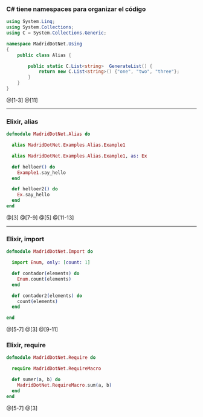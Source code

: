 ### C# tiene namespaces para organizar el código

```csharp
using System.Linq;
using System.Collections;
using C = System.Collections.Generic;

namespace MadridDotNet.Using
{
    public class Alias {

        public static C.List<string>  GenerateList() {
            return new C.List<string>() {"one", "two", "three"};
        }
    }
}

```
@[1-3]
@[11]

---

### Elixir, alias

```elixir
defmodule MadridDotNet.Alias do

  alias MadridDotNet.Examples.Alias.Example1

  alias MadridDotNet.Examples.Alias.Example1, as: Ex

  def helloer() do
    Example1.say_hello
  end

  def helloer2() do
    Ex.say_hello
  end
end

```

@[3]
@[7-9]
@[5]
@[11-13]

---

### Elixir, import

```elixir
defmodule MadridDotNet.Import do

  import Enum, only: [count: 1]

  def contador(elements) do
    Enum.count(elements)
  end

  def contador2(elements) do
    count(elements)
  end

end
```
@[5-7]
@[3]
@[9-11]


### Elixir, require

```elixir
defmodule MadridDotNet.Require do

  require MadridDotNet.RequireMacro

  def sumer(a, b) do
    MadridDotNet.RequireMacro.sum(a, b)
  end
end

```

@[5-7]
@[3]
